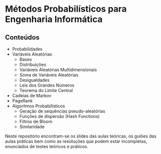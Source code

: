 # Métodos Probabilísticos para Engenharia Informática
## Conteúdos
- Probabilidades
- Variáveis Aleatórias
    - Bases
    - Distribuições
    - Variáveis Aleatórias Multidimensionais
    - Soma de Variáveis Aleatórias
    - Desigualdades
    - Leis dos Grandes Números
    - Teorema do Limite Central
- Cadeias de Markov
- PageRank
- Algoritmos Probabilísticos
    - Geração de sequências pseudo-aleatórias
    - Funções de dispersão (Hash Functions)
    - Filtros de Bloom
    - Similaridade <br />

Neste repositório encontram-se os slides das aulas teóricas, os guiões das aulas práticas bem como as resoluções que podem estar incompletas, enunciados de testes teóricos e práticos.


